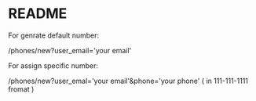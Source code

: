 # README

For genrate default number:

/phones/new?user_email='your email'

For assign specific number:

/phones/new?user_emal='your email'&phone='your phone' ( in 111-111-1111 fromat )
